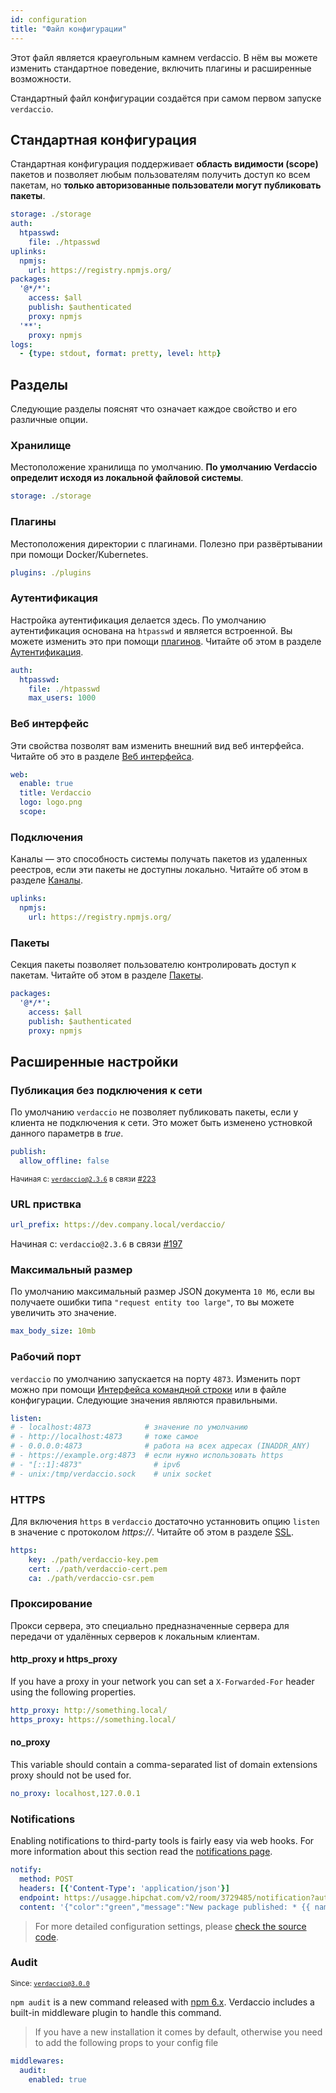 ```yaml
---
id: configuration
title: "Файл конфигурации"
---
```

Этот файл является краеугольным камнем verdaccio. В нём вы можете изменить стандартное поведение, включить плагины и расширенные возможности.

Стандартный файл конфигурации создаётся при самом первом запуске `verdaccio`.

## Стандартная конфигурация

Стандартная конфигурация поддерживает **область видимости (scope)** пакетов и позволяет любым пользователям получить доступ ко всем пакетам, но **только авторизованные пользователи могут публиковать пакеты**.

```yaml
storage: ./storage
auth:
  htpasswd:
    file: ./htpasswd
uplinks:
  npmjs:
    url: https://registry.npmjs.org/
packages:
  '@*/*':
    access: $all
    publish: $authenticated
    proxy: npmjs
  '**':
    proxy: npmjs
logs:
  - {type: stdout, format: pretty, level: http}
```

## Разделы

Следующие разделы пояснят что означает каждое свойство и его различные опции.

### Хранилище

Местоположение хранилища по умолчанию. **По умолчанию Verdaccio определит исходя из локальной файловой системы**.

```yaml
storage: ./storage
```

### Плагины

Местоположения директории с плагинами. Полезно при развёртывании при помощи Docker/Kubernetes.

```yaml
plugins: ./plugins
```

### Аутентификация

Настройка аутентификация делается здесь. По умолчанию аутентификация основана на `htpasswd` и является встроенной. Вы можете изменить это при помощи [плагинов](plugins.md). Читайте об этом в разделе [Аутентификация](auth.md).

```yaml
auth:
  htpasswd:
    file: ./htpasswd
    max_users: 1000
```

### Веб интерфейс

Эти свойства позволят вам изменить внешний вид веб интерфейса. Читайте об это в разделе [Веб интерфейса](web.md).

```yaml
web:
  enable: true
  title: Verdaccio
  logo: logo.png
  scope:
```

### Подключения

Каналы — это способность системы получать пакетов из удаленных реестров, если эти пакеты не доступны локально. Читайте об этом в разделе [Каналы](uplinks.md).

```yaml
uplinks:
  npmjs:
    url: https://registry.npmjs.org/
```

### Пакеты

Секция пакеты позволяет пользователю контролировать доступ к пакетам. Читайте об этом в разделе [Пакеты](packages.md).

```yaml
packages:
  '@*/*':
    access: $all
    publish: $authenticated
    proxy: npmjs
```

## Расширенные настройки

### Публикация без подключения к сети

По умолчанию `verdaccio` не позволяет публиковать пакеты, если у клиента не подключения к сети. Это может быть изменено устновкой данного параметрв в *true*.

```yaml
publish:
  allow_offline: false
```

<small>Начиная с: <code>verdaccio@2.3.6</code> в связи <a href="https://github.com/verdaccio/verdaccio/pull/223">#223</a></small>

### URL приствка

```yaml
url_prefix: https://dev.company.local/verdaccio/
```

Начиная с: `verdaccio@2.3.6` в связи [#197](https://github.com/verdaccio/verdaccio/pull/197)

### Максимальный размер

По умолчанию максимальный размер JSON документа `10 Мб`, если вы получаете ошибки типа `"request entity too large"`, то вы можете увеличить это значение.

```yaml
max_body_size: 10mb
```

### Рабочий порт

`verdaccio` по умолчанию запускается на порту `4873`. Изменить порт можно при помощи [Интерфейса командной строки](cli.md) или в файле конфигурации. Следующие значения являются правильными.

```yaml
listen:
# - localhost:4873            # значение по умолчанию
# - http://localhost:4873     # тоже самое
# - 0.0.0.0:4873              # работа на всех адресах (INADDR_ANY)
# - https://example.org:4873  # если нужно использовать https
# - "[::1]:4873"                # ipv6
# - unix:/tmp/verdaccio.sock    # unix socket
```

### HTTPS

Для включения `https` в `verdaccio` достаточно устанновить опцию `listen` в значение с протоколом *https://*. Читайте об этом в разделе [SSL](ssl.md).

```yaml
https:
    key: ./path/verdaccio-key.pem
    cert: ./path/verdaccio-cert.pem
    ca: ./path/verdaccio-csr.pem
```

### Проксирование

Прокси сервера, это специально предназначенные сервера для передачи от удалённых серверов к локальным клиентам.

#### http_proxy и https_proxy

If you have a proxy in your network you can set a `X-Forwarded-For` header using the following properties.

```yaml
http_proxy: http://something.local/
https_proxy: https://something.local/
```

#### no_proxy

This variable should contain a comma-separated list of domain extensions proxy should not be used for.

```yaml
no_proxy: localhost,127.0.0.1
```

### Notifications

Enabling notifications to third-party tools is fairly easy via web hooks. For more information about this section read the [notifications page](notifications.md).

```yaml
notify:
  method: POST
  headers: [{'Content-Type': 'application/json'}]
  endpoint: https://usagge.hipchat.com/v2/room/3729485/notification?auth_token=mySecretToken
  content: '{"color":"green","message":"New package published: * {{ name }}*","notify":true,"message_format":"text"}'
```

> For more detailed configuration settings, please [check the source code](https://github.com/verdaccio/verdaccio/tree/master/conf).

### Audit

<small>Since: <code>verdaccio@3.0.0</code></small>

`npm audit` is a new command released with [npm 6.x](https://github.com/npm/npm/releases/tag/v6.1.0). Verdaccio includes a built-in middleware plugin to handle this command.

> If you have a new installation it comes by default, otherwise you need to add the following props to your config file

```yaml
middlewares:
  audit:
    enabled: true
```